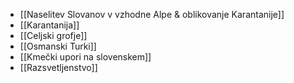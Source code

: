 - [[Naselitev Slovanov v vzhodne Alpe & oblikovanje Karantanije]]
- [[Karantanija]]
- [[Celjski grofje]]
- [[Osmanski Turki]]
- [[Kmečki upori na slovenskem]]
- [[Razsvetljenstvo]] 
